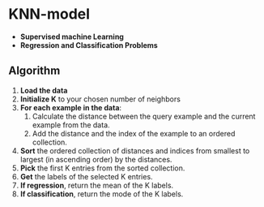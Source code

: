 # KNN-model
- **Supervised machine Learning**
- **Regression and Classification Problems**
## Algorithm
1. **Load the data**
2. **Initialize K** to your chosen number of neighbors
3. **For each example in the data**:
   1. Calculate the distance between the query example and the current example from the data.
   2. Add the distance and the index of the example to an ordered collection.
4. **Sort** the ordered collection of distances and indices from smallest to largest (in ascending order) by the distances.
5. **Pick** the first K entries from the sorted collection.
6. **Get** the labels of the selected K entries.
7. **If regression**, return the mean of the K labels.
8. **If classification**, return the mode of the K labels.
